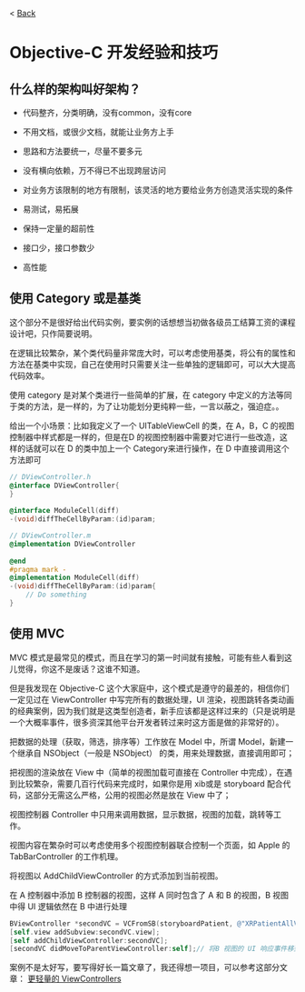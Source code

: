 < [Back](README.md)

Objective-C 开发经验和技巧
======================


## 什么样的架构叫好架构？

   * 代码整齐，分类明确，没有common，没有core

   * 不用文档，或很少文档，就能让业务方上手

   * 思路和方法要统一，尽量不要多元

   * 没有横向依赖，万不得已不出现跨层访问

   * 对业务方该限制的地方有限制，该灵活的地方要给业务方创造灵活实现的条件

   * 易测试，易拓展

   * 保持一定量的超前性

   * 接口少，接口参数少

   * 高性能


## 使用 Category 或是基类

这个部分不是很好给出代码实例，要实例的话想想当初做各级员工结算工资的课程设计吧，只作简要说明。

在逻辑比较繁杂，某个类代码量非常庞大时，可以考虑使用基类，将公有的属性和方法在基类中实现，自己在使用时只需要关注一些单独的逻辑即可，可以大大提高代码效率。

使用 category 是对某个类进行一些简单的扩展，在 category 中定义的方法等同于类的方法，是一样的，为了让功能划分更纯粹一些，一言以蔽之，强迫症。。

给出一个小场景：比如我定义了一个 UITableViewCell 的类，在 A，B，C 的视图控制器中样式都是一样的，但是在D 的视图控制器中需要对它进行一些改造，这样的话就可以在 D 的类中加上一个 Category来进行操作，在 D 中直接调用这个方法即可

```Objective-C
// DViewController.h
@interface DViewController{
}
 
@interface ModuleCell(diff)
-(void)diffTheCellByParam:(id)param;

// DViewController.m
@implementation DViewController
 
@end
#pragma mark - 
@implementation ModuleCell(diff)
-(void)diffTheCellByParam:(id)param{
    // Do something
}
```


## 使用 MVC
MVC 模式是最常见的模式，而且在学习的第一时间就有接触，可能有些人看到这儿觉得，你这不是废话？这谁不知道。

但是我发现在 Objective-C 这个大家庭中，这个模式是遵守的最差的，相信你们一定见过在 ViewController 中写完所有的数据处理，UI 渲染，视图跳转各类动画的经典案例，因为我们就是这类型创造者，新手应该都是这样过来的（只是说明是一个大概率事件，很多资深其他平台开发者转过来时这方面是做的非常好的）。

把数据的处理（获取，筛选，排序等）工作放在 Model 中，所谓 Model，新建一个继承自 NSObject（一般是 NSObject） 的类，用来处理数据，直接调用即可；

把视图的渲染放在 View 中（简单的视图加载可直接在 Controller 中完成），在遇到比较繁杂，需要几百行代码来完成时，如果你是用 xib或是 storyboard 配合代码，这部分无需这么严格，公用的视图必然是放在 View 中了；

视图控制器 Controller 中只用来调用数据，显示数据，视图的加载，跳转等工作。

视图内容在繁杂时可以考虑使用多个视图控制器联合控制一个页面，如 Apple 的 TabBarController 的工作机理。

将视图以 AddChildViewController 的方式添加到当前视图。

在 A 控制器中添加 B 控制器的视图，这样 A 同时包含了 A 和 B 的视图，B 视图中得 UI 逻辑依然在 B 中进行处理

```Objective-C
BViewController *secondVC = VCFromSB(storyboardPatient, @"XRPatientAllVC");
[self.view addSubview:secondVC.view];
[self addChildViewController:secondVC];
[secondVC didMoveToParentViewController:self];// 将B 视图的 UI 响应事件移到 A 中，如果不这样操作，只要点击B 视图中得按钮或是滚动 table 就会崩溃

```

案例不是太好写，要写得好长一篇文章了，我还得想一项目，可以参考这部分文章：
[更轻量的 ViewControllers](http://objccn.io/issue-1/)  
